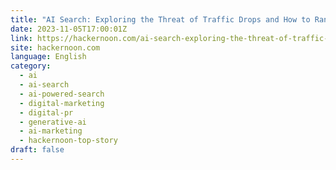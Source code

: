 ```yaml
---
title: "AI Search: Exploring the Threat of Traffic Drops and How to Rank on Large Language Models"
date: 2023-11-05T17:00:01Z
link: https://hackernoon.com/ai-search-exploring-the-threat-of-traffic-drops-and-how-to-rank-on-large-language-models?source=rss&utm_medium=RSS&utm_source=news.12bit.vn
site: hackernoon.com
language: English
category:
  - ai
  - ai-search
  - ai-powered-search
  - digital-marketing
  - digital-pr
  - generative-ai
  - ai-marketing
  - hackernoon-top-story
draft: false
---
```

